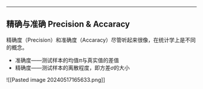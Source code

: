 



---
## 精确与准确 Precision & Accaracy


精确度（Precision）和准确度（Accaracy）尽管听起来很像，在统计学上是不同的概念。

+ 准确度——测试样本的均值$\pi$与真实值的差值
+ 精确度——测试样本的离散程度，即方差$\sigma$的大小

![[Pasted image 20240517165633.png]]